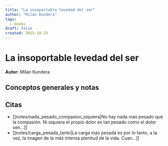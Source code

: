```yaml
---
title: "La insoportable levedad del ser"
author: "Milan Kundera"
tags:
  - books
draft: false
created: 2025-10-23
---
```


# La insoportable levedad del ser

**Autor:** Milan Kundera


## Conceptos generales y notas



## Citas
- [[notes/nada_pesado_compasion_siquiera|No hay nada más pesado que la compasión. Ni siquiera el propio dolor es tan pesado como el dolor sen...]]
- [[notes/carga_pesada_tanto|La carga más pesada es por lo tanto, a la vez, la imagen de la más intensa plenitud de la vida. Cuan...]]
